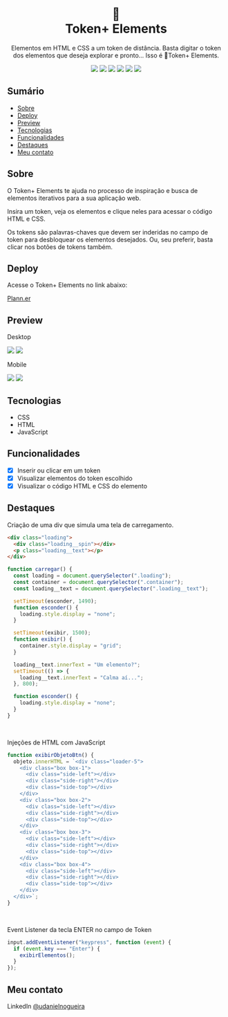 <div align="center">
  <h1>🐬 <br>Token+ Elements</h1>
  <p>Elementos em HTML e CSS a um token de distância. Basta digitar o token dos elementos que deseja explorar e pronto... Isso é 🐬Token+ Elements.</p>
  <img src="https://img.shields.io/github/languages/count/udanielnogueira/token-elements">
  <img src="https://img.shields.io/github/languages/top/udanielnogueira/token-elements">
  <img src="https://img.shields.io/github/languages/code-size/udanielnogueira/token-elements">
  <img src="https://img.shields.io/github/last-commit/udanielnogueira/token-elements">
  <img src="https://img.shields.io/github/deployments/udanielnogueira/token-elements/github-pages">
  <img src="https://img.shields.io/badge/responsive-yes-ff69b4">
</div>

## Sumário

- [Sobre](#about)
- [Deploy](#deploy)
- [Preview](#preview)
- [Tecnologias](#built-with)
- [Funcionalidades](#key-features)
- [Destaques](#highlights)
- [Meu contato](#contact)

<h2 id="about">Sobre</h2>

O Token+ Elements te ajuda no processo de inspiração e busca de elementos iterativos para a sua aplicação web.

Insira um token, veja os elementos e clique neles para acessar o código HTML e CSS.

Os tokens são palavras-chaves que devem ser inderidas no campo de token para desbloquear os elementos desejados. Ou, seu preferir, basta clicar nos botões de tokens também.

<h2 id="deploy">Deploy</h2>

Acesse o Token+ Elements no link abaixo:

[Plann.er](https://udanielnogueira.github.io/nlw-journey-fullstack/)

<h2 id="preview">Preview</h2>

Desktop

<img src="./assets/img/token-desktop-1.png">
<img src="./assets/img/token-desktop-2.png">

Mobile

<img src="./assets/img/token-mobile-1.png">
<img src="./assets/img/token-mobile-2.png">

<h2 id="built-with">Tecnologias</h2>

- CSS
- HTML
- JavaScript

<h2 id="key-features">Funcionalidades</h2>

- [x] Inserir ou clicar em um token
- [x] Visualizar elementos do token escolhido
- [x] Visualizar o código HTML e CSS do elemento

<h2 id="highlights">Destaques</h2>

Criação de uma div que simula uma tela de carregamento.

```html
<div class="loading">
  <div class="loading__spin"></div>
  <p class="loading__text"></p>
</div>
```

```js
function carregar() {
  const loading = document.querySelector(".loading");
  const container = document.querySelector(".container");
  const loading__text = document.querySelector(".loading__text");

  setTimeout(esconder, 1490);
  function esconder() {
    loading.style.display = "none";
  }

  setTimeout(exibir, 1500);
  function exibir() {
    container.style.display = "grid";
  }

  loading__text.innerText = "Um elemento?";
  setTimeout(() => {
    loading__text.innerText = "Calma aí...";
  }, 800);

  function esconder() {
    loading.style.display = "none";
  }
}
```

<br>

Injeções de HTML com JavaScript

```js
function exibirObjetoBtn() {
  objeto.innerHTML = `<div class="loader-5">
    <div class="box box-1">
      <div class="side-left"></div>
      <div class="side-right"></div>
      <div class="side-top"></div>
    </div>
    <div class="box box-2">
      <div class="side-left"></div>
      <div class="side-right"></div>
      <div class="side-top"></div>
    </div>
    <div class="box box-3">
      <div class="side-left"></div>
      <div class="side-right"></div>
      <div class="side-top"></div>
    </div>
    <div class="box box-4">
      <div class="side-left"></div>
      <div class="side-right"></div>
      <div class="side-top"></div>
    </div>
  </div>`;
}
```

<br>

Event Listener da tecla ENTER no campo de Token

```js
input.addEventListener("keypress", function (event) {
  if (event.key === "Enter") {
    exibirElementos();
  }
});
```

<h2 id="contact">Meu contato</h2>

LinkedIn [@udanielnogueira](https://www.linkedin.com/in/udanielnogueira/)
